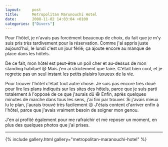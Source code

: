 ```yaml
---
layout:     post
title:      Metropolitan Marunouchi Hotel
date:       2008-11-02 14:03:04 +0100
categories: ["Divers"]
---
```


Pour l'hôtel, je n'avais pas forcément beaucoup de choix, du fait que je m'y suis pris très tardivement pour la
réservation. Comme j'ai appris juste aujourd'hui, le lundi c'est un jour férié; ça ajoute encore au manque de place
dans les hôtels.

<!--more-->

De ce fait, mon hôtel est peut-être un poil cher et au-dessus de mon standing habituel :laughing: Mais j'en ai
strictement que faire. C'était bien cool, et je regrette pas un seul instant les petits plaisirs luxueux de la vie.

Pour trouver l'hôtel c'était tout autre chose. Je suis pas encore très doué pour lire les plans indiqués sur les
sites des hôtels, parce que je suis parti totalement à l'opposé de ce que j'aurais dû :laughing: Enfin, après
quelques minutes de marche dans tous les sens, j'ai fini par trouver. Si j'avais mieux lu le plan, j'aurais trouvé
très facilement :wink: J'étais content d'arriver enfin à l'hôtel, parce que j'avais vraiment besoin de soigner mon
genou.

J'en ai profité également pour me rafraichir et me reposer un moment, en plus des quelques photos que j'ai prises.

-----

{% include gallery.html gallery="metropolitan-maranouchi-hotel" %}

